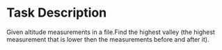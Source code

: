 
<h1>Task Description</h1>
Given altitude measurements in a file.Find the highest valley (the highest measurement that is lower then the measurements before and after it).<br/>
